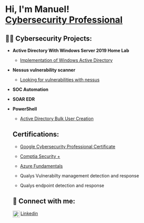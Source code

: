 <h1>Hi, I'm Manuel! <br/><a href="(https://github.com/ArtzSantoyo/ArtzSantoyo)"> <a href="(https://www.linkedin.com/in/manuel-santoyo-artz/)">Cybersecurity Professional</a>

<h2>👨‍💻 Cybersecurity Projects:</h2>

- <b>Active Directory With Windows Server 2019 Home Lab </b>
  - [Implementation of Windows Active Directory](https://github.com/ArtzSantoyo/Windows-Active-Directory)
    
- <b>Nessus vulnerability scanner</b>
  - [Looking for vulnerabilities with nessus](https://github.com/ArtzSantoyo/NessusScan/tree/main)
 
- <b>SOC Automation</b>

- <b>SOAR EDR</b>
  
- <b>PowerShell</b>
 
  - [Active Directory Bulk User Creation](https://github.com/joshmadakor1/AD_PS)



 
  <h2>Certifications:</h2>  
  
  - [Google Cybersecurity Professional Certificate](https://www.coursera.org/account/accomplishments/specialization/ABRY43A2RLAU)
  
  - [Comptia Security +](https://www.credly.com/badges/672fc87c-1e07-4d84-83cb-d2c7d1a25770/linked_in_profile)
    
  - [Azure Fundamentals](https://learn.microsoft.com/es-es/users/manuelsantoyo-7174/credentials/5cb9e77de42d8598?ref=https%3A%2F%2Fwww.linkedin.com%2F)

  - Qualys Vulnerabilty management detection and response

  - Qualys endpoint detection and response
 
  <h2> 🤳 Connect with me:</h2>

  <img align="left" alt="ArtzSantoyo | LinkedIn" width="22px" src="https://cdn.jsdelivr.net/npm/simple-icons@v3/icons/linkedin.svg" />
  
  - [Linkedin](https://www.linkedin.com/in/manuel-santoyo-artz/)






